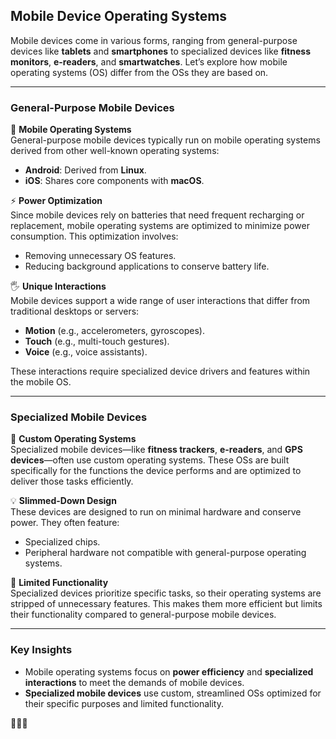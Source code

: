 ## Mobile Device Operating Systems

Mobile devices come in various forms, ranging from general-purpose devices like **tablets** and **smartphones** to specialized devices like **fitness monitors**, **e-readers**, and **smartwatches**. Let’s explore how mobile operating systems (OS) differ from the OSs they are based on.

---

### General-Purpose Mobile Devices

📱 **Mobile Operating Systems**  
General-purpose mobile devices typically run on mobile operating systems derived from other well-known operating systems:
- **Android**: Derived from **Linux**.
- **iOS**: Shares core components with **macOS**.

⚡️ **Power Optimization**  
Since mobile devices rely on batteries that need frequent recharging or replacement, mobile operating systems are optimized to minimize power consumption. This optimization involves:
- Removing unnecessary OS features.
- Reducing background applications to conserve battery life.

🖐️ **Unique Interactions**  
Mobile devices support a wide range of user interactions that differ from traditional desktops or servers:
- **Motion** (e.g., accelerometers, gyroscopes).
- **Touch** (e.g., multi-touch gestures).
- **Voice** (e.g., voice assistants).

These interactions require specialized device drivers and features within the mobile OS.

---

### Specialized Mobile Devices

🔋 **Custom Operating Systems**  
Specialized mobile devices—like **fitness trackers**, **e-readers**, and **GPS devices**—often use custom operating systems. These OSs are built specifically for the functions the device performs and are optimized to deliver those tasks efficiently.

💡 **Slimmed-Down Design**  
These devices are designed to run on minimal hardware and conserve power. They often feature:
- Specialized chips.
- Peripheral hardware not compatible with general-purpose operating systems.

📲 **Limited Functionality**  
Specialized devices prioritize specific tasks, so their operating systems are stripped of unnecessary features. This makes them more efficient but limits their functionality compared to general-purpose mobile devices.

---

### Key Insights

- Mobile operating systems focus on **power efficiency** and **specialized interactions** to meet the demands of mobile devices.
- **Specialized mobile devices** use custom, streamlined OSs optimized for their specific purposes and limited functionality.

📱🔋🔌
